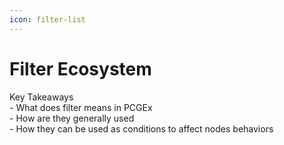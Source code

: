 ```yaml
---
icon: filter-list
---
```


# Filter Ecosystem

Key Takeaways\
\- What does filter means in PCGEx\
\- How are they generally used\
\- How they can be used as conditions to affect nodes behaviors
